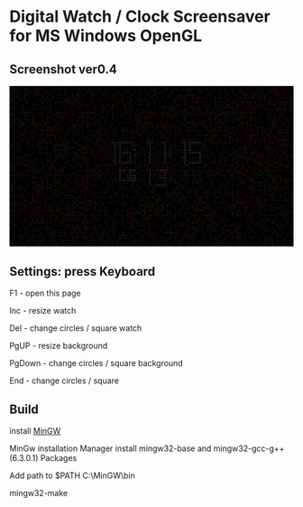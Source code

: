 
# Digital Watch / Clock Screensaver for MS Windows OpenGL


## Screenshot ver0.4
![screensot1](screenshot_ver0.4.gif  "Screenshot ver0.4")


## Settings: press Keyboard

F1 - open this page

Inc - resize watch

Del - change circles / square watch

PgUP - resize background

PgDown - change circles / square background

End - change circles / square


## Build
install [MinGW](https://sourceforge.net/projects/mingw/)

MinGw installation Manager install mingw32-base and mingw32-gcc-g++ (6.3.0.1) Packages

Add path to $PATH C:\MinGW\bin

mingw32-make
